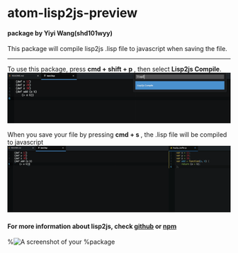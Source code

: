 # atom-lisp2js-preview
#### package by Yiyi Wang(shd101wyy)

This package will compile lisp2js .lisp file to javascript when saving the file.

-------------
To use this package, press <strong> cmd + shift + p </strong>, then select <strong>Lisp2js Compile</strong>.
![screenshot1](./screenshot/snip1.png)

When you save your file by pressing <strong> cmd + s </strong>, the .lisp file will be compiled to javascript
![screenshot2](./screenshot/snip2.png)


#### For more information about <strong>lisp2js</strong>, check [github](https://github.com/shd101wyy/lisp2js) or [npm](https://www.npmjs.com/package/lisp2js)


%![A screenshot of your %package](https://f.cloud.github.com/assets/69169/2290250/c35d867a-a017-11e3-86be-cd7c5bf3ff9b.gif)
